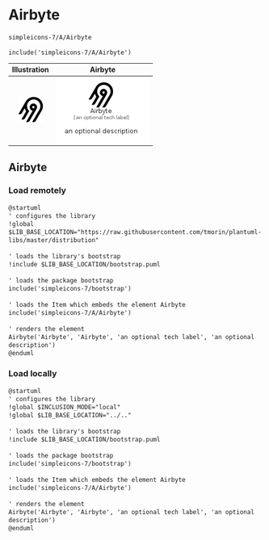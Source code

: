 # Airbyte


```text
simpleicons-7/A/Airbyte
```

```text
include('simpleicons-7/A/Airbyte')
```



| Illustration | Airbyte |
| :---: | :---: |
| ![illustration for Illustration](../../simpleicons-7/A/Airbyte.png) | ![illustration for Airbyte](../../simpleicons-7/A/Airbyte.Local.png) |




## Airbyte

### Load remotely
```plantuml
@startuml
' configures the library
!global $LIB_BASE_LOCATION="https://raw.githubusercontent.com/tmorin/plantuml-libs/master/distribution"

' loads the library's bootstrap
!include $LIB_BASE_LOCATION/bootstrap.puml

' loads the package bootstrap
include('simpleicons-7/bootstrap')

' loads the Item which embeds the element Airbyte
include('simpleicons-7/A/Airbyte')

' renders the element
Airbyte('Airbyte', 'Airbyte', 'an optional tech label', 'an optional description')
@enduml
```

### Load locally
```plantuml
@startuml
' configures the library
!global $INCLUSION_MODE="local"
!global $LIB_BASE_LOCATION="../.."

' loads the library's bootstrap
!include $LIB_BASE_LOCATION/bootstrap.puml

' loads the package bootstrap
include('simpleicons-7/bootstrap')

' loads the Item which embeds the element Airbyte
include('simpleicons-7/A/Airbyte')

' renders the element
Airbyte('Airbyte', 'Airbyte', 'an optional tech label', 'an optional description')
@enduml
```

